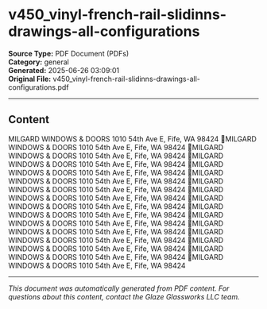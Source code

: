 ﻿# v450_vinyl-french-rail-slidinns-drawings-all-configurations

**Source Type:** PDF Document (PDFs)  
**Category:** general  
**Generated:** 2025-06-26 03:09:01  
**Original File:** v450_vinyl-french-rail-slidinns-drawings-all-configurations.pdf

---

## Content

MILGARD WINDOWS & DOORS
1010 54th Ave E, Fife, WA 98424
MILGARD WINDOWS & DOORS
1010 54th Ave E, Fife, WA 98424
MILGARD WINDOWS & DOORS
1010 54th Ave E, Fife, WA 98424
MILGARD WINDOWS & DOORS
1010 54th Ave E, Fife, WA 98424
MILGARD WINDOWS & DOORS
1010 54th Ave E, Fife, WA 98424
MILGARD WINDOWS & DOORS
1010 54th Ave E, Fife, WA 98424
MILGARD WINDOWS & DOORS
1010 54th Ave E, Fife, WA 98424
MILGARD WINDOWS & DOORS
1010 54th Ave E, Fife, WA 98424
MILGARD WINDOWS & DOORS
1010 54th Ave E, Fife, WA 98424
MILGARD WINDOWS & DOORS
1010 54th Ave E, Fife, WA 98424
MILGARD WINDOWS & DOORS
1010 54th Ave E, Fife, WA 98424
MILGARD WINDOWS & DOORS
1010 54th Ave E, Fife, WA 98424
MILGARD WINDOWS & DOORS
1010 54th Ave E, Fife, WA 98424
MILGARD WINDOWS & DOORS
1010 54th Ave E, Fife, WA 98424
MILGARD WINDOWS & DOORS
1010 54th Ave E, Fife, WA 98424
MILGARD WINDOWS & DOORS
1010 54th Ave E, Fife, WA 98424

---

*This document was automatically generated from PDF content. For questions about this content, contact the Glaze Glassworks LLC team.*
